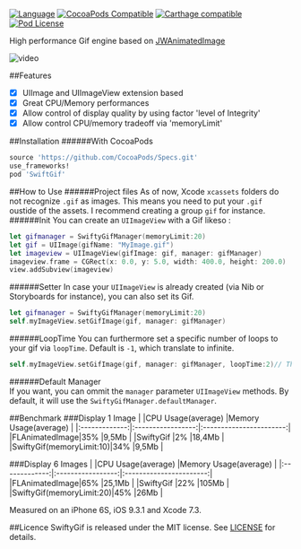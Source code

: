 [![Language](https://img.shields.io/badge/swift-2.2-orange.svg)](http://swift.org)
[![CocoaPods Compatible](https://img.shields.io/cocoapods/v/SwiftyGif.svg)](https://img.shields.io/cocoapods/v/SwiftyGif.svg)
[![Carthage compatible](https://img.shields.io/badge/Carthage-compatible-4BC51D.svg?style=flat)](https://github.com/Carthage/Carthage)
[![Pod License](http://img.shields.io/cocoapods/l/SDWebImage.svg?style=flat)](https://www.apache.org/licenses/LICENSE-2.0.html)

High performance Gif engine based on [JWAnimatedImage](https://github.com/wangjwchn/JWAnimatedImage)

![video](http://i.imgur.com/v9EHNrK.gif)

##Features
- [x] UIImage and UIImageView extension based
- [x] Great CPU/Memory performances
- [x] Allow control of  display quality by using factor 'level of Integrity'
- [x] Allow control CPU/memory tradeoff via 'memoryLimit' 

##Installation
######With CocoaPods
```ruby
source 'https://github.com/CocoaPods/Specs.git'
use_frameworks!
pod 'SwiftGif'
```

##How to Use
######Project files
As of now, Xcode `xcassets` folders do not recognize `.gif` as images. This means you need to put your `.gif` oustide of the assets. I recommend creating a group `gif` for instance. 
######Init
You can create an `UIImageView` with a Gif likeso :
```swift
let gifmanager = SwiftyGifManager(memoryLimit:20)
let gif = UIImage(gifName: "MyImage.gif")
let imageview = UIImageView(gifImage: gif, manager: gifManager)
imageview.frame = CGRect(x: 0.0, y: 5.0, width: 400.0, height: 200.0)
view.addSubview(imageview)
```
######Setter
In case your `UIImageView` is already created (via Nib or Storyboards for instance), you can also set its Gif.
```swift
let gifmanager = SwiftyGifManager(memoryLimit:20)
self.myImageView.setGifImage(gif, manager: gifManager) 
```
######LoopTime
You can furthermore set a specific number of loops to your gif via `loopTime`. Default is `-1`, which translate to infinite.
```swift
self.myImageView.setGifImage(gif, manager: gifManager, loopTime:2)// The gif will loop 2 times
```

######Default Manager	
If you want, you can ommit the `manager` parameter `UIImageView` methods. By default, it will use the `SwiftyGifManager.defaultManager`. 


##Benchmark
###Display 1 Image
|               |CPU Usage(average) |Memory Usage(average) |
|:-------------:|:-----------------:|:-----------------------:|
|FLAnimatedImage|35%                |9,5Mb                    |
|SwiftyGif      |2%                 |18,4Mb                   |
|SwiftyGif(memoryLimit:10)|34%      |9,5Mb                    |

###Display 6 Images
|               |CPU Usage(average) |Memory Usage(average) |
|:-------------:|:-----------------:|:-----------------------:|
|FLAnimatedImage|65%                |25,1Mb                   |
|SwiftyGif      |22%                |105Mb                    |
|SwiftyGif(memoryLimit:20)|45%      |26Mb                     |

Measured on an iPhone 6S, iOS 9.3.1 and Xcode 7.3.

##Licence
SwiftyGif is released under the MIT license. See [LICENSE](https://github.com/kirualex/SwiftyGif/raw/master/LICENSE) for details.

